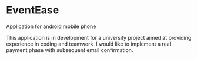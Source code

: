 # EventEase
Application for android mobile phone

This application is in development for a university project aimed at providing experience in coding and teamwork. 
I would like to implement a real payment phase with subsequent email confirmation.
